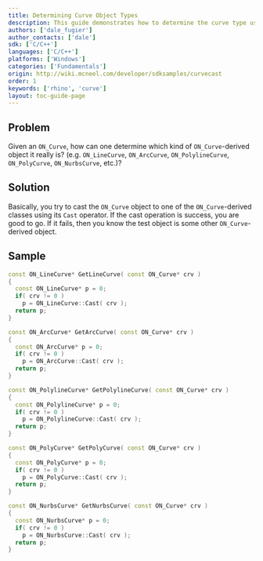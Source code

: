 ```yaml
---
title: Determining Curve Object Types
description: This guide demonstrates how to determine the curve type using C/C++.
authors: ['dale_fugier']
author_contacts: ['dale']
sdk: ['C/C++']
languages: ['C/C++']
platforms: ['Windows']
categories: ['Fundamentals']
origin: http://wiki.mcneel.com/developer/sdksamples/curvecast
order: 1
keywords: ['rhino', 'curve']
layout: toc-guide-page
---
```


 
## Problem

Given an `ON_Curve`, how can one determine which kind of `ON_Curve`-derived object it really is?  (e.g. `ON_LineCurve`, `ON_ArcCurve`, `ON_PolylineCurve`, `ON_PolyCurve`, `ON_NurbsCurve`, etc.)?

## Solution

Basically, you try to cast the `ON_Curve` object to one of the `ON_Curve`-derived classes using its `Cast` operator.  If the cast operation is success, you are good to go.  If it fails, then you know the test object is some other `ON_Curve`-derived object.

## Sample

```cpp
const ON_LineCurve* GetLineCurve( const ON_Curve* crv )
{
  const ON_LineCurve* p = 0;
  if( crv != 0 )
    p = ON_LineCurve::Cast( crv );
  return p;
}

const ON_ArcCurve* GetArcCurve( const ON_Curve* crv )
{
  const ON_ArcCurve* p = 0;
  if( crv != 0 )
    p = ON_ArcCurve::Cast( crv );
  return p;
}

const ON_PolylineCurve* GetPolylineCurve( const ON_Curve* crv )
{
  const ON_PolylineCurve* p = 0;
  if( crv != 0 )
    p = ON_PolylineCurve::Cast( crv );
  return p;
}

const ON_PolyCurve* GetPolyCurve( const ON_Curve* crv )
{
  const ON_PolyCurve* p = 0;
  if( crv != 0 )
    p = ON_PolyCurve::Cast( crv );
  return p;
}

const ON_NurbsCurve* GetNurbsCurve( const ON_Curve* crv )
{
  const ON_NurbsCurve* p = 0;
  if( crv != 0 )
    p = ON_NurbsCurve::Cast( crv );
  return p;
}
```
